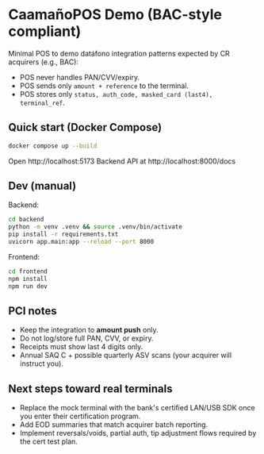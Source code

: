 # CaamañoPOS Demo (BAC-style compliant)

Minimal POS to demo datáfono integration patterns expected by CR acquirers (e.g., BAC):
- POS never handles PAN/CVV/expiry.
- POS sends only `amount + reference` to the terminal.
- POS stores only `status, auth_code, masked_card (last4), terminal_ref`.

## Quick start (Docker Compose)
```bash
docker compose up --build
```
Open http://localhost:5173 
Backend API at http://localhost:8000/docs

## Dev (manual)
Backend:
```bash
cd backend
python -m venv .venv && source .venv/bin/activate
pip install -r requirements.txt
uvicorn app.main:app --reload --port 8000
```
Frontend:
```bash
cd frontend
npm install
npm run dev
```

## PCI notes
- Keep the integration to **amount push** only.
- Do not log/store full PAN, CVV, or expiry.
- Receipts must show last 4 digits only.
- Annual SAQ C + possible quarterly ASV scans (your acquirer will instruct you).

## Next steps toward real terminals
- Replace the mock terminal with the bank's certified LAN/USB SDK once you enter their certification program.
- Add EOD summaries that match acquirer batch reporting.
- Implement reversals/voids, partial auth, tip adjustment flows required by the cert test plan.
